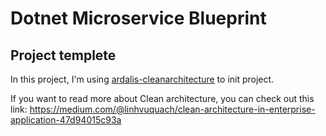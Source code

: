 # Dotnet Microservice Blueprint

## Project templete

In this project, I'm using [ardalis-cleanarchitecture](https://github.com/ardalis/cleanarchitecture?tab=readme-ov-file) to init project.

If you want to read more about Clean architecture, you can check out this link: https://medium.com/@linhvuquach/clean-architecture-in-enterprise-application-47d94015c93a
